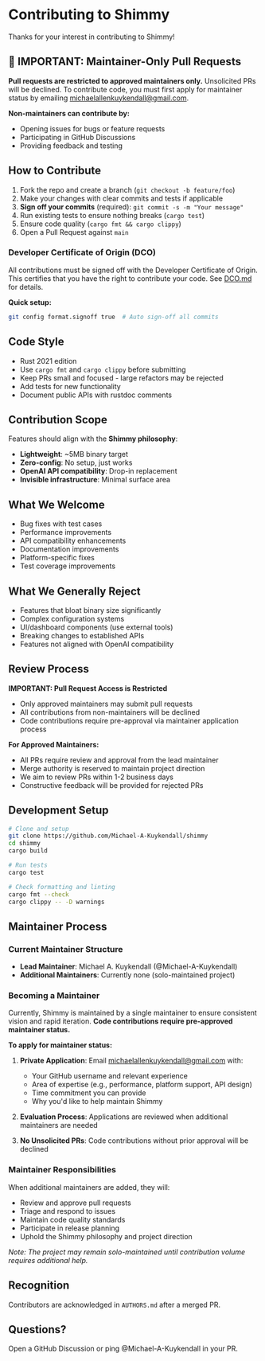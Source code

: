 # Contributing to Shimmy

Thanks for your interest in contributing to Shimmy!

## 🚨 IMPORTANT: Maintainer-Only Pull Requests

**Pull requests are restricted to approved maintainers only.** Unsolicited PRs will be declined. To contribute code, you must first apply for maintainer status by emailing michaelallenkuykendall@gmail.com.

**Non-maintainers can contribute by:**
- Opening issues for bugs or feature requests
- Participating in GitHub Discussions
- Providing feedback and testing

## How to Contribute
1. Fork the repo and create a branch (`git checkout -b feature/foo`)
2. Make your changes with clear commits and tests if applicable
3. **Sign off your commits** (required): `git commit -s -m "Your message"`
4. Run existing tests to ensure nothing breaks (`cargo test`)
5. Ensure code quality (`cargo fmt && cargo clippy`)
6. Open a Pull Request against `main`

### Developer Certificate of Origin (DCO)
All contributions must be signed off with the Developer Certificate of Origin. This certifies that you have the right to contribute your code. See [DCO.md](DCO.md) for details.

**Quick setup:**
```bash
git config format.signoff true  # Auto sign-off all commits
```

## Code Style
- Rust 2021 edition
- Use `cargo fmt` and `cargo clippy` before submitting
- Keep PRs small and focused - large refactors may be rejected
- Add tests for new functionality
- Document public APIs with rustdoc comments

## Contribution Scope
Features should align with the **Shimmy philosophy**:
- **Lightweight**: ~5MB binary target
- **Zero-config**: No setup, just works
- **OpenAI API compatibility**: Drop-in replacement
- **Invisible infrastructure**: Minimal surface area

## What We Welcome
- Bug fixes with test cases
- Performance improvements
- API compatibility enhancements
- Documentation improvements
- Platform-specific fixes
- Test coverage improvements

## What We Generally Reject
- Features that bloat binary size significantly
- Complex configuration systems
- UI/dashboard components (use external tools)
- Breaking changes to established APIs
- Features not aligned with OpenAI compatibility

## Review Process

**IMPORTANT: Pull Request Access is Restricted**
- Only approved maintainers may submit pull requests
- All contributions from non-maintainers will be declined
- Code contributions require pre-approval via maintainer application process

**For Approved Maintainers:**
- All PRs require review and approval from the lead maintainer
- Merge authority is reserved to maintain project direction
- We aim to review PRs within 1-2 business days
- Constructive feedback will be provided for rejected PRs

## Development Setup
```bash
# Clone and setup
git clone https://github.com/Michael-A-Kuykendall/shimmy
cd shimmy
cargo build

# Run tests
cargo test

# Check formatting and linting
cargo fmt --check
cargo clippy -- -D warnings
```

## Maintainer Process

### Current Maintainer Structure
- **Lead Maintainer**: Michael A. Kuykendall (@Michael-A-Kuykendall)
- **Additional Maintainers**: Currently none (solo-maintained project)

### Becoming a Maintainer
Currently, Shimmy is maintained by a single maintainer to ensure consistent vision and rapid iteration. **Code contributions require pre-approved maintainer status.**

**To apply for maintainer status:**

1. **Private Application**: Email michaelallenkuykendall@gmail.com with:
   - Your GitHub username and relevant experience
   - Area of expertise (e.g., performance, platform support, API design)
   - Time commitment you can provide
   - Why you'd like to help maintain Shimmy

2. **Evaluation Process**: Applications are reviewed when additional maintainers are needed
3. **No Unsolicited PRs**: Code contributions without prior approval will be declined

### Maintainer Responsibilities
When additional maintainers are added, they will:
- Review and approve pull requests
- Triage and respond to issues
- Maintain code quality standards
- Participate in release planning
- Uphold the Shimmy philosophy and project direction

*Note: The project may remain solo-maintained until contribution volume requires additional help.*

## Recognition
Contributors are acknowledged in `AUTHORS.md` after a merged PR.

## Questions?
Open a GitHub Discussion or ping @Michael-A-Kuykendall in your PR.